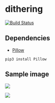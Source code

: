 # dithering

[![Build Status](https://travis-ci.org/ericgaspar/dithering.svg?branch=master)](https://travis-ci.org/ericgaspar/dithering)

## Dependencies

- [Pillow](https://pypi.org/project/Pillow/)

```pip3 install Pillow```

## Sample image

![](https://raw.githubusercontent.com/ericgaspar/dithering/testing/image.jpg)

![](https://raw.githubusercontent.com/ericgaspar/dithering/testing/dithere_image.png)

